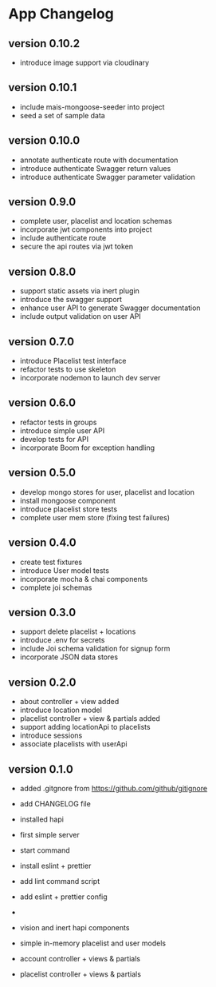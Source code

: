 # App Changelog

## version 0.10.2

- introduce image support via cloudinary

## version 0.10.1

- include mais-mongoose-seeder into project
- seed a set of sample data

## version 0.10.0

- annotate authenticate route with documentation
- introduce authenticate Swagger return values
- introduce authenticate Swagger parameter validation

## version 0.9.0

- complete user, placelist and location schemas
- incorporate jwt components into project
- include authenticate route
- secure the api routes via jwt token

## version 0.8.0

- support static assets via inert plugin
- introduce the swagger support
- enhance user API to generate Swagger documentation
- include output validation on user API

## version 0.7.0

- introduce Placelist test interface
- refactor tests to use skeleton
- incorporate nodemon to launch dev server

## version 0.6.0

- refactor tests in groups
- introduce simple user API
- develop tests for API
- incorporate Boom for exception handling

## version 0.5.0

- develop mongo stores for user, placelist and location
- install mongoose component
- introduce placelist store tests
- complete user mem store (fixing test failures)

## version 0.4.0

- create test fixtures
- introduce User model tests
- incorporate mocha & chai components
- complete joi schemas

## version 0.3.0

- support delete placelist + locations
- introduce .env for secrets
- include Joi schema validation for signup form
- incorporate JSON data stores

## version 0.2.0

- about controller + view added
- introduce location model
- placelist controller + view & partials added
- support adding locationApi to placelists
- introduce sessions
- associate placelists with userApi

## version 0.1.0

- added .gitgnore from <https://github.com/github/gitignore>
- add CHANGELOG file

- installed hapi
- first simple server
- start command

- install eslint + prettier
- add lint command script
- add eslint + prettier config
-
- vision and inert hapi components
- simple in-memory placelist and user models
- account controller + views & partials
- placelist controller + views & partials
